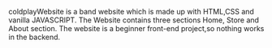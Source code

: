coldplayWebsite is a band website which is made up with HTML,CSS and vanilla JAVASCRIPT. The Website contains three sections Home, Store and About section. The website is a beginner front-end project,so nothing works in the backend.   
